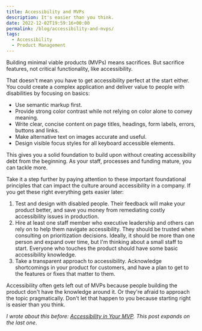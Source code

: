 ```yaml
---
title: Accessibility and MVPs
description: It's easier than you think.
date: 2022-12-02T19:59:16+00:00
permalink: /blog/accessibility-and-mvps/
tags:
  - Accessibility
  - Product Management
---
```


Building minimal viable products (MVPs) means sacrifices. But sacrifice features, not critical functionality, like accessibility.

That doesn't mean you have to get accessibility perfect at the start either. You could create a complex application and deliver value to people with disabilities by focusing on basics:

- Use semantic markup first.
- Provide strong color contrast while not relying on color alone to convey meaning.
- Write clear, concise content on page titles, headings, form labels, errors, buttons and links.
- Make alternative text on images accurate and useful.
- Design visible focus styles for all keyboard accessible elements.

This gives you a solid foundation to build upon without creating accessibility debt from the beginning. As your staff, processes and funding mature, you can tackle more.

Take it a step further by paying attention to these important foundational principles that can impact the culture around accessibility in a company. If you get these right everything gets easier later:

1. Test and design with disabled people. Their feedback will make your product better, and save you money from remediating costly accessibility issues in production.
2. Hire at least one staff member who executive leadership and others can rely on to help them navigate accessibility. They should be trusted when consulting on prioritization decisions. Ideally, it should be more than one person and expand over time, but I'm thinking about a small staff to start. Everyone who touches the product should have some basic accessibility knowledge.
3. Take a transparent approach to accessibility. Acknowledge shortcomings in your product for customers, and have a plan to get to the features or fixes that matter to them.

Accessibility often gets left out of MVPs because people building the product don't have the knowledge around it. Or they're afraid to approach the topic pragmatically. Don't let that happen to you because starting right is easier than you think.

_I wrote about this before: [Accessibility in Your MVP](/blog/accessibility-in-your-mvp/). This post expands on the last one_.
